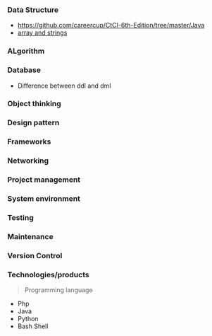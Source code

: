 ### Data Structure
 - https://github.com/careercup/CtCI-6th-Edition/tree/master/Java
 - [array and strings](https://github.com/careercup/CtCI-6th-Edition/tree/master/Java/Ch%2001.%20Arrays%20and%20Strings)
### ALgorithm
### Database
- Difference between ddl and dml
### Object thinking
### Design pattern
### Frameworks
### Networking
### Project management
### System environment
### Testing
### Maintenance
### Version Control
### Technologies/products
> Programming language
- Php
- Java
- Python
- Bash Shell
